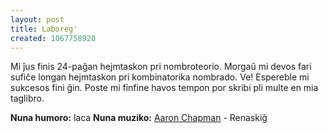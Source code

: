 ```yaml
---
layout: post
title: Laboreg'
created: 1067758920
---
```

Mi ĵus finis 24-paĝan hejmtaskon pri nombroteorio.  Morgaŭ mi devos fari sufiĉe longan hejmtaskon pri kombinatorika nombrado.  Ve!  Espereble mi sukcesos fini ĝin.  Poste mi finfine havos tempon por skribi pli multe en mia taglibro.

<b>Nuna humoro:</b> laca
<b>Nuna muziko:</b> <a href="http://www.xonus.com/">Aaron Chapman</a> - Renaskiĝ
